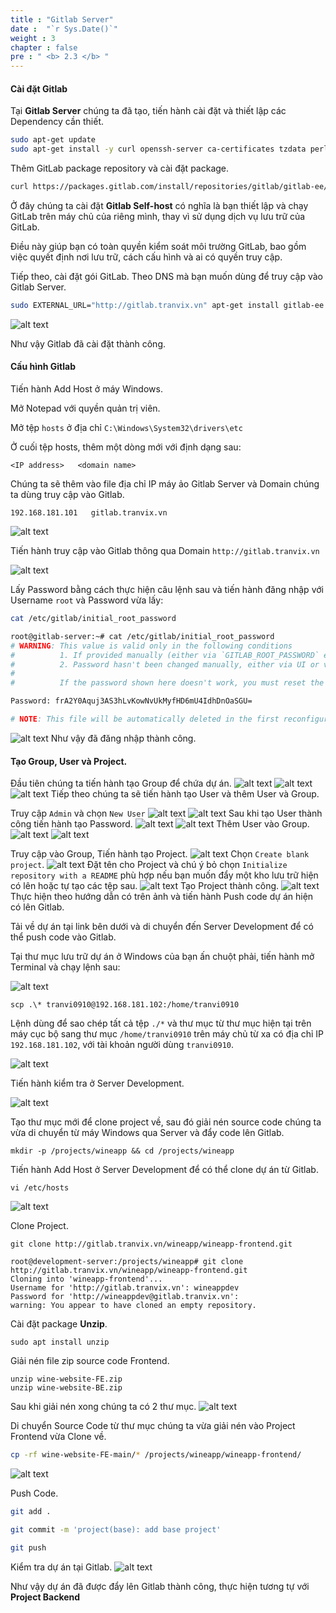 ```yaml
---
title : "Gitlab Server"
date :  "`r Sys.Date()`" 
weight : 3 
chapter : false
pre : " <b> 2.3 </b> "
---
```


#### Cài đặt Gitlab
Tại **Gitlab Server** chúng ta đã tạo, tiến hành cài đặt và thiết lập các Dependency cần thiết.

```sh
sudo apt-get update
sudo apt-get install -y curl openssh-server ca-certificates tzdata perl
```

Thêm GitLab package repository và cài đặt package.
```sh
curl https://packages.gitlab.com/install/repositories/gitlab/gitlab-ee/script.deb.sh | sudo bash

```

Ở đây chúng ta cài đặt **Gitlab Self-host** có nghĩa là bạn thiết lập và chạy GitLab trên máy chủ của riêng mình, thay vì sử dụng dịch vụ lưu trữ của GitLab.

Điều này giúp bạn có toàn quyền kiểm soát môi trường GitLab, bao gồm việc quyết định nơi lưu trữ, cách cấu hình và ai có quyền truy cập.

Tiếp theo, cài đặt gói GitLab. Theo DNS mà bạn muốn dùng để truy cập vào Gitlab Server.

```sh
sudo EXTERNAL_URL="http://gitlab.tranvix.vn" apt-get install gitlab-ee
```
![alt text](/images/2-preparation/2.3-gitlabserver/2-3-1.png)

Như vậy Gitlab đã cài đặt thành công.

#### Cấu hình Gitlab

Tiến hành Add Host ở máy Windows.

Mở Notepad với quyền quản trị viên.

Mở tệp `hosts` ở địa chỉ `C:\Windows\System32\drivers\etc`

Ở cuối tệp hosts, thêm một dòng mới với định dạng sau:
```
<IP address>   <domain name>
```
Chúng ta sẽ thêm vào file địa chỉ IP máy ảo Gitlab Server và Domain chúng ta dùng truy cập vào Gitlab.
```
192.168.181.101   gitlab.tranvix.vn
```
![alt text](/images/2-preparation/2.3-gitlabserver/2-3-2.png)

Tiến hành truy cập vào Gitlab thông qua Domain `http://gitlab.tranvix.vn`

![alt text](/images/2-preparation/2.3-gitlabserver/2-3-3.png)

Lấy Password bằng cách thực hiện câu lệnh sau và tiến hành đăng nhập với Username `root` và Password vừa lấy:
```sh
cat /etc/gitlab/initial_root_password
```
```sh
root@gitlab-server:~# cat /etc/gitlab/initial_root_password
# WARNING: This value is valid only in the following conditions
#          1. If provided manually (either via `GITLAB_ROOT_PASSWORD` environment variable or via `gitlab_rails['initial_root_password']` setting in `gitlab.rb`, it was provided before database was seeded for the first time (usually, the first reconfigure run).
#          2. Password hasn't been changed manually, either via UI or via command line.
#
#          If the password shown here doesn't work, you must reset the admin password following https://docs.gitlab.com/ee/security/reset_user_password.html#reset-your-root-password.

Password: frA2Y0Aquj3AS3hLvKowNvUkMyfHD6mU4IdhDnOaSGU=

# NOTE: This file will be automatically deleted in the first reconfigure run after 24 hours.
```
![alt text](/images/2-preparation/2.3-gitlabserver/2-3-4.png)
Như vậy đã đăng nhập thành công.

#### Tạo Group, User và Project.
Đầu tiên chúng ta tiến hành tạo Group để chứa dự án.
![alt text](/images/2-preparation/2.3-gitlabserver/2-3-5.png)
![alt text](/images/2-preparation/2.3-gitlabserver/2-3-6.png)
![alt text](/images/2-preparation/2.3-gitlabserver/2-3-7.png)
Tiếp theo chúng ta sẽ tiến hành tạo User và thêm User và Group.

Truy cập `Admin` và chọn `New User`
![alt text](/images/2-preparation/2.3-gitlabserver/2-3-8.png)
![alt text](/images/2-preparation/2.3-gitlabserver/2-3-9.png)
Sau khi tạo User thành công tiến hành tạo Password.
![alt text](/images/2-preparation/2.3-gitlabserver/2-3-10.png)
![alt text](/images/2-preparation/2.3-gitlabserver/2-3-11.png)
Thêm User vào Group.
![alt text](/images/2-preparation/2.3-gitlabserver/2-3-12.png)
![alt text](/images/2-preparation/2.3-gitlabserver/2-3-13.png)

Truy cập vào Group, Tiến hành tạo Project.
![alt text](/images/2-preparation/2.3-gitlabserver/2-3-14.png)
Chọn `Create blank project`.
![alt text](/images/2-preparation/2.3-gitlabserver/2-3-15.png)
Đặt tên cho Project và chú ý bỏ chọn `Initialize repository with a README` phù hợp nếu bạn muốn đẩy một kho lưu trữ hiện có lên hoặc tự tạo các tệp sau.
![alt text](/images/2-preparation/2.3-gitlabserver/2-3-16.png)
Tạo Project thành công.
![alt text](/images/2-preparation/2.3-gitlabserver/2-3-17.png)
Thực hiện theo hướng dẫn có trên ảnh và tiến hành Push code dự án hiện có lên Gitlab.

Tải về dự án tại link bên dưới và di chuyển đến Server Development để có thể push code vào Gitlab.

Tại thư mục lưu trữ dự án ở Windows của bạn ấn chuột phải, tiến hành mở Terminal và chạy lệnh sau:

![alt text](/images/2-preparation/2.3-gitlabserver/2-3-18.png)

```
scp .\* tranvi0910@192.168.181.102:/home/tranvi0910
```
Lệnh dùng để sao chép tất cả tệp `./*` và thư mục từ thư mục hiện tại trên máy cục bộ sang thư mục `/home/tranvi0910` trên máy chủ từ xa có địa chỉ IP `192.168.181.102`, với tài khoản người dùng `tranvi0910`.

![alt text](/images/2-preparation/2.3-gitlabserver/2-3-19.png)

Tiến hành kiểm tra ở Server Development.

![alt text](/images/2-preparation/2.3-gitlabserver/2-3-20.png)

Tạo thư mục mới để clone project về, sau đó giải nén source code chúng ta vừa di chuyển từ máy Windows qua Server và đẩy code lên Gitlab.

```
mkdir -p /projects/wineapp && cd /projects/wineapp
```

Tiến hành Add Host ở Server Development để có thể clone dự án từ Gitlab.
```
vi /etc/hosts
```
![alt text](/images/2-preparation/2.3-gitlabserver/2-3-21.png)

Clone Project.
```
git clone http://gitlab.tranvix.vn/wineapp/wineapp-frontend.git
```
```shell
root@development-server:/projects/wineapp# git clone http://gitlab.tranvix.vn/wineapp/wineapp-frontend.git
Cloning into 'wineapp-frontend'...
Username for 'http://gitlab.tranvix.vn': wineappdev
Password for 'http://wineappdev@gitlab.tranvix.vn':
warning: You appear to have cloned an empty repository.
```
Cài đặt package **Unzip**.
```
sudo apt install unzip
```

Giải nén file zip source code Frontend.
```
unzip wine-website-FE.zip
unzip wine-website-BE.zip
```

Sau khi giải nén xong chúng ta có 2 thư mục.
![alt text](/images/2-preparation/2.3-gitlabserver/2-3-22.png)

Di chuyển Source Code từ thư mục chúng ta vừa giải nén vào Project Frontend vừa Clone về.
```sh
cp -rf wine-website-FE-main/* /projects/wineapp/wineapp-frontend/
```
![alt text](/images/2-preparation/2.3-gitlabserver/2-3-23.png)

Push Code.

```sh
git add .

git commit -m 'project(base): add base project'

git push
```

Kiểm tra dự án tại Gitlab.
![alt text](/images/2-preparation/2.3-gitlabserver/2-3-24.png)

Như vậy dự án đã được đẩy lên Gitlab thành công, thực hiện tương tự với **Project Backend**